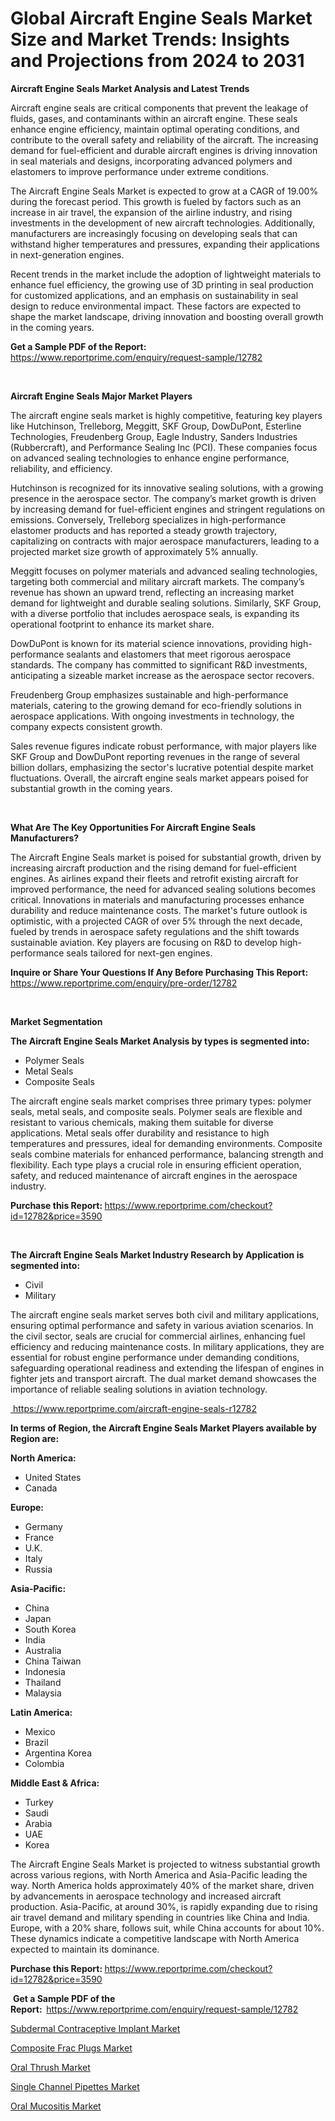 <p><h1>Global Aircraft Engine Seals Market Size and Market Trends: Insights and Projections from 2024 to 2031</h1></p><p><strong>Aircraft Engine Seals Market Analysis and Latest Trends</strong></p>
<p><p>Aircraft engine seals are critical components that prevent the leakage of fluids, gases, and contaminants within an aircraft engine. These seals enhance engine efficiency, maintain optimal operating conditions, and contribute to the overall safety and reliability of the aircraft. The increasing demand for fuel-efficient and durable aircraft engines is driving innovation in seal materials and designs, incorporating advanced polymers and elastomers to improve performance under extreme conditions.</p><p>The Aircraft Engine Seals Market is expected to grow at a CAGR of 19.00% during the forecast period. This growth is fueled by factors such as an increase in air travel, the expansion of the airline industry, and rising investments in the development of new aircraft technologies. Additionally, manufacturers are increasingly focusing on developing seals that can withstand higher temperatures and pressures, expanding their applications in next-generation engines.</p><p>Recent trends in the market include the adoption of lightweight materials to enhance fuel efficiency, the growing use of 3D printing in seal production for customized applications, and an emphasis on sustainability in seal design to reduce environmental impact. These factors are expected to shape the market landscape, driving innovation and boosting overall growth in the coming years.</p></p>
<p><strong>Get a Sample PDF of the Report:&nbsp;</strong> <a href="https://www.reportprime.com/enquiry/request-sample/12782">https://www.reportprime.com/enquiry/request-sample/12782</a></p>
<p>&nbsp;</p>
<p><strong>Aircraft Engine Seals Major Market Players</strong></p>
<p><p>The aircraft engine seals market is highly competitive, featuring key players like Hutchinson, Trelleborg, Meggitt, SKF Group, DowDuPont, Esterline Technologies, Freudenberg Group, Eagle Industry, Sanders Industries (Rubbercraft), and Performance Sealing Inc (PCI). These companies focus on advanced sealing technologies to enhance engine performance, reliability, and efficiency.</p><p>Hutchinson is recognized for its innovative sealing solutions, with a growing presence in the aerospace sector. The company’s market growth is driven by increasing demand for fuel-efficient engines and stringent regulations on emissions. Conversely, Trelleborg specializes in high-performance elastomer products and has reported a steady growth trajectory, capitalizing on contracts with major aerospace manufacturers, leading to a projected market size growth of approximately 5% annually.</p><p>Meggitt focuses on polymer materials and advanced sealing technologies, targeting both commercial and military aircraft markets. The company’s revenue has shown an upward trend, reflecting an increasing market demand for lightweight and durable sealing solutions. Similarly, SKF Group, with a diverse portfolio that includes aerospace seals, is expanding its operational footprint to enhance its market share.</p><p>DowDuPont is known for its material science innovations, providing high-performance sealants and elastomers that meet rigorous aerospace standards. The company has committed to significant R&D investments, anticipating a sizeable market increase as the aerospace sector recovers.</p><p>Freudenberg Group emphasizes sustainable and high-performance materials, catering to the growing demand for eco-friendly solutions in aerospace applications. With ongoing investments in technology, the company expects consistent growth.</p><p>Sales revenue figures indicate robust performance, with major players like SKF Group and DowDuPont reporting revenues in the range of several billion dollars, emphasizing the sector's lucrative potential despite market fluctuations. Overall, the aircraft engine seals market appears poised for substantial growth in the coming years.</p></p>
<p>&nbsp;</p>
<p><strong>What Are The Key Opportunities For Aircraft Engine Seals Manufacturers?</strong></p>
<p><p>The Aircraft Engine Seals market is poised for substantial growth, driven by increasing aircraft production and the rising demand for fuel-efficient engines. As airlines expand their fleets and retrofit existing aircraft for improved performance, the need for advanced sealing solutions becomes critical. Innovations in materials and manufacturing processes enhance durability and reduce maintenance costs. The market's future outlook is optimistic, with a projected CAGR of over 5% through the next decade, fueled by trends in aerospace safety regulations and the shift towards sustainable aviation. Key players are focusing on R&D to develop high-performance seals tailored for next-gen engines.</p></p>
<p><strong>Inquire or Share Your Questions If Any Before Purchasing This Report:</strong> <a href="https://www.reportprime.com/enquiry/pre-order/12782">https://www.reportprime.com/enquiry/pre-order/12782</a></p>
<p>&nbsp;</p>
<p><strong>Market Segmentation</strong></p>
<p><strong>The Aircraft Engine Seals Market Analysis by types is segmented into:</strong></p>
<p><ul><li>Polymer Seals</li><li>Metal Seals</li><li>Composite Seals</li></ul></p>
<p><p>The aircraft engine seals market comprises three primary types: polymer seals, metal seals, and composite seals. Polymer seals are flexible and resistant to various chemicals, making them suitable for diverse applications. Metal seals offer durability and resistance to high temperatures and pressures, ideal for demanding environments. Composite seals combine materials for enhanced performance, balancing strength and flexibility. Each type plays a crucial role in ensuring efficient operation, safety, and reduced maintenance of aircraft engines in the aerospace industry.</p></p>
<p><strong>Purchase this Report:&nbsp;</strong><a href="https://www.reportprime.com/checkout?id=12782&price=3590">https://www.reportprime.com/checkout?id=12782&price=3590</a></p>
<p>&nbsp;</p>
<p><strong>The Aircraft Engine Seals Market Industry Research by Application is segmented into:</strong></p>
<p><ul><li>Civil</li><li>Military</li></ul></p>
<p><p>The aircraft engine seals market serves both civil and military applications, ensuring optimal performance and safety in various aviation scenarios. In the civil sector, seals are crucial for commercial airlines, enhancing fuel efficiency and reducing maintenance costs. In military applications, they are essential for robust engine performance under demanding conditions, safeguarding operational readiness and extending the lifespan of engines in fighter jets and transport aircraft. The dual market demand showcases the importance of reliable sealing solutions in aviation technology.</p></p>
<p><a href="https://www.reportprime.com/aircraft-engine-seals-r12782">&nbsp;https://www.reportprime.com/aircraft-engine-seals-r12782</a></p>
<p><strong>In terms of Region, the Aircraft Engine Seals Market Players available by Region are:</strong></p>
<p>
    <p> <strong> North America: </strong>
        <ul>
            <li>United States</li>
            <li>Canada</li>
        </ul>
        </p> 
    <p> <strong> Europe: </strong>
        <ul>
            <li>Germany</li>
            <li>France</li>
            <li>U.K.</li>
            <li>Italy</li>
            <li>Russia</li>
        </ul>
        </p> 
    <p> <strong> Asia-Pacific: </strong>
        <ul>
            <li>China</li>
            <li>Japan</li>
            <li>South Korea</li>
            <li>India</li>
            <li>Australia</li>
            <li>China Taiwan</li>
            <li>Indonesia</li>
            <li>Thailand</li>
            <li>Malaysia</li>
        </ul>
        </p> 
    <p> <strong> Latin America: </strong>
        <ul>
            <li>Mexico</li>
            <li>Brazil</li>
            <li>Argentina Korea</li>
            <li>Colombia</li>
        </ul>
        </p> 
    <p> <strong> Middle East & Africa: </strong>
        <ul>
            <li>Turkey</li>
            <li>Saudi</li>
            <li>Arabia</li>
            <li>UAE</li>
            <li>Korea</li>
        </ul>
    </p>
    </p>
<p><p>The Aircraft Engine Seals Market is projected to witness substantial growth across various regions, with North America and Asia-Pacific leading the way. North America holds approximately 40% of the market share, driven by advancements in aerospace technology and increased aircraft production. Asia-Pacific, at around 30%, is rapidly expanding due to rising air travel demand and military spending in countries like China and India. Europe, with a 20% share, follows suit, while China accounts for about 10%. These dynamics indicate a competitive landscape with North America expected to maintain its dominance.</p></p>
<p><strong>Purchase this Report: </strong><a href="https://www.reportprime.com/checkout?id=12782&price=3590">https://www.reportprime.com/checkout?id=12782&price=3590</a></p>
<p>&nbsp;<strong>Get a Sample PDF of the Report:&nbsp;&nbsp;</strong><a href="https://www.reportprime.com/enquiry/request-sample/12782">https://www.reportprime.com/enquiry/request-sample/12782</a></p>
<p><strong></strong></p>
<p><p><a href="https://issuu.com/reportprime-2/docs/subdermal-contraceptive-implant-mar_d424a713176caa">Subdermal Contraceptive Implant Market</a></p><p><a href="https://github.com/LaurenHoover80/Market-Research-Report-List-1/blob/main/composite-frac-plugs-market.md">Composite Frac Plugs Market</a></p><p><a href="https://www.linkedin.com/pulse/navigating-global-oral-thrush-market-from-trends-strategy-apikc?trackingId=sz6e67mmSr25y%2FHibJLmkw%3D%3D">Oral Thrush Market</a></p><p><a href="https://medium.com/@sean.peake0978/market-trends-in-the-global-single-channel-pipettes-market-forecast-and-analysis-2024-2031-119169b9445a">Single Channel Pipettes Market</a></p><p><a href="https://www.linkedin.com/pulse/mapping-oral-mucositis-market-trends-challenges-breakthroughs-u49vc?trackingId=06nPe77RS7GalZXOSM1eBQ%3D%3D">Oral Mucositis Market</a></p></p>